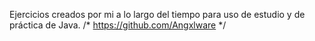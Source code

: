 Ejercicios creados por mi a lo largo del tiempo para uso de estudio y de práctica de Java.
/* 
https://github.com/Angxlware
*/

